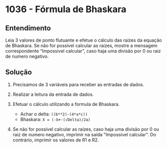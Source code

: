 # 1036 - Fórmula de Bhaskara

## Entendimento

Leia 3 valores de ponto flutuante e efetue o cálculo das raízes da equação de Bhaskara. Se não for possível calcular as raízes, mostre a mensagem correspondente “Impossivel calcular”, caso haja uma divisão por 0 ou raiz de numero negativo.

## Solução

1. Precisamos de 3 variáveis para receber as entradas de dados.
2. Realizar a leitura da entrada de dados.
3. Efetuar o cálculo utilizando a formula de Bhaskara.

    - Achar o delta: ``((b**2)-(4*a*c))``
    - Bhaskara: ``X = (-b+-(√Delta)/2a)``

4. Se não for possível calcular as raízes, caso haja uma divisão por 0 ou raiz de numero negativo, imprimir na saída "Impossivel calcular". Do contrário, imprimir os valores de R1 e R2.
